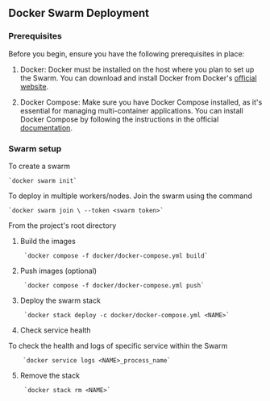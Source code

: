 ## Docker Swarm Deployment

### Prerequisites

Before you begin, ensure you have the following prerequisites in place:

1. Docker: Docker must be installed on the host where you plan to set up the Swarm. You can download and install Docker from Docker's [official website](https://docs.docker.com/engine/install/ubuntu/#install-from-a-package).

2. Docker Compose: Make sure you have Docker Compose installed, as it's essential for managing multi-container applications. You can install Docker Compose by following the instructions in the official [documentation](https://docs.docker.com/compose/install/).

### Swarm setup

To create a swarm

    `docker swarm init`

To deploy in multiple workers/nodes. Join the swarm using the command

    `docker swarm join \ --token <swarm token>`

From the project's root directory

1. Build the images

        `docker compose -f docker/docker-compose.yml build`

2. Push images (optional)

        `docker compose -f docker/docker-compose.yml push`

3. Deploy the swarm stack

        `docker stack deploy -c docker/docker-compose.yml <NAME>`

4. Check service health

To check the health and logs of specific service within the Swarm

        `docker service logs <NAME>_process_name`

5. Remove the stack

        `docker stack rm <NAME>`
